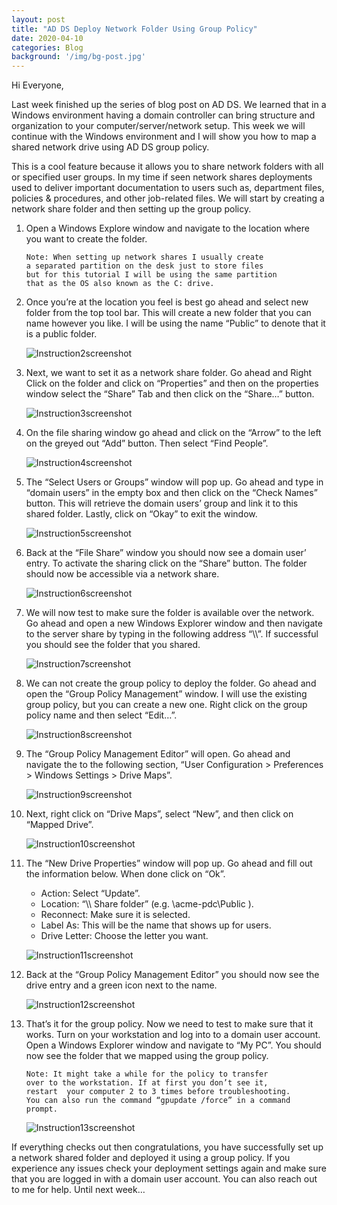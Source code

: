 ```yaml
---
layout: post
title: "AD DS Deploy Network Folder Using Group Policy"
date: 2020-04-10
categories: Blog
background: '/img/bg-post.jpg'
---
```


Hi Everyone,

Last week finished up the series of blog post on AD DS. We learned that in a Windows environment having 
a domain controller can bring structure and organization to your computer/server/network setup. This week 
we will continue with the Windows environment and I will show you how to map a shared network drive using 
AD DS group policy.

This is a cool feature because it allows you to share network folders with all or specified user groups. 
In my time if seen network shares deployments used to deliver important documentation to users such as, 
department files, policies & procedures, and other job-related files. We will start by creating a network 
share folder and then setting up the group policy. 


1. Open a Windows Explore window and navigate to the location where you want to create the folder.

       Note: When setting up network shares I usually create 
       a separated partition on the desk just to store files 
       but for this tutorial I will be using the same partition 
       that as the OS also known as the C: drive.

2. Once you’re at the location you feel is best go ahead and select new folder from the top tool bar. 
   This will create a new folder that you can name however you like. I will be using the name “Public” 
   to denote that it is a public folder.
   
   ![Instruction2screenshot](/newblog/img/resources/2020-04-10-Post/2.jpg)

3. Next, we want to set it as a network share folder. Go ahead and Right Click on the folder and click on 
   “Properties” and then on the properties window select the “Share” Tab and then click on the “Share…” button.
   
   ![Instruction3screenshot](/newblog/img/resources/2020-04-10-Post/3.jpg)

4. On the file sharing window go ahead and click on the “Arrow” to the left on the greyed out “Add” button. 
   Then select “Find People”.
   
   ![Instruction4screenshot](/newblog/img/resources/2020-04-10-Post/4.jpg)

5. The “Select Users or Groups” window will pop up. Go ahead and type in “domain users” in the empty box and 
   then click on the “Check Names” button. This will retrieve the domain users’ group and link it to this shared 
   folder. Lastly, click on “Okay” to exit the window.
   
   ![Instruction5screenshot](/newblog/img/resources/2020-04-10-Post/5.jpg)

6. Back at the “File Share” window you should now see a domain user’ entry. To activate the sharing click on the 
   “Share” button. The folder should now be accessible via a network share.
   
   ![Instruction6screenshot](/newblog/img/resources/2020-04-10-Post/6.jpg)

7. We will now test to make sure the folder is available over the network. Go ahead and open a new Windows Explorer 
   window and then navigate to the server share by typing in the following address “\\<server name>\”. If successful 
   you should see the folder that you shared. 
       
   ![Instruction7screenshot](/newblog/img/resources/2020-04-10-Post/7.jpg)

8. We can not create the group policy to deploy the folder. Go ahead and open the “Group Policy Management” window. I 
   will use the existing group policy, but you can create a new one. Right click on the group policy name and then 
   select “Edit…”.
   
   ![Instruction8screenshot](/newblog/img/resources/2020-04-10-Post/8.jpg)

9. The “Group Policy Management Editor” will open. Go ahead and navigate the to the following section, “User 
   Configuration > Preferences > Windows Settings > Drive Maps”.
   
   ![Instruction9screenshot](/newblog/img/resources/2020-04-10-Post/9.jpg)

10. Next, right click on “Drive Maps”, select “New”, and then click on “Mapped Drive”.

    ![Instruction10screenshot](/newblog/img/resources/2020-04-10-Post/10.jpg)

11. The “New Drive Properties” window will pop up. Go ahead and fill out the information below. When done click 
    on “Ok”.

     -	Action:	 Select “Update”.
     -	Location: “\\<server name>\ Share folder” (e.g. \\acme-pdc\Public ).
     -	Reconnect:  Make sure it is selected.
     -	Label As: This will be the name that shows up for users.
     -	Drive Letter:  Choose the letter you want.
       
    ![Instruction11screenshot](/newblog/img/resources/2020-04-10-Post/11.jpg)

12. Back at the “Group Policy Management Editor” you should now see the drive entry and a green icon next to the name.

    ![Instruction12screenshot](/newblog/img/resources/2020-04-10-Post/12.jpg)

13. That’s it for the group policy. Now we need to test to make sure that it works. Turn on your workstation and log 
    into to a domain user account. Open a Windows Explorer window and navigate to “My PC”. You should now see the folder 
    that we mapped using the group policy. 

        Note: It might take a while for the policy to transfer 
        over to the workstation. If at first you don’t see it, 
        restart  your computer 2 to 3 times before troubleshooting. 
        You can also run the command “gpupdate /force” in a command 
        prompt.
        
    ![Instruction13screenshot](/newblog/img/resources/2020-04-10-Post/13.jpg)

If everything checks out then congratulations, you have successfully set up a network shared folder and deployed it 
using a group policy. If you experience any issues check your deployment settings again and make sure that you are 
logged in with a domain user account. You can also reach out to me for help. Until next week…


